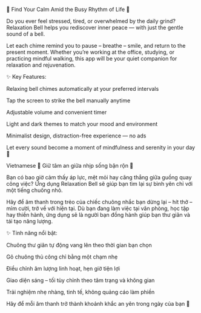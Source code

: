 🌸 Find Your Calm Amid the Busy Rhythm of Life 🌸

Do you ever feel stressed, tired, or overwhelmed by the daily grind?
Relaxation Bell helps you rediscover inner peace — with just the gentle sound of a bell.

Let each chime remind you to pause – breathe – smile, and return to the present moment.
Whether you’re working at the office, studying, or practicing mindful walking, this app will be your quiet companion for relaxation and rejuvenation.

✨ Key Features:

Relaxing bell chimes automatically at your preferred intervals

Tap the screen to strike the bell manually anytime

Adjustable volume and convenient timer

Light and dark themes to match your mood and environment

Minimalist design, distraction-free experience — no ads

Let every sound become a moment of mindfulness and serenity in your day 💫

Vietnamese
🌸 Giữ tâm an giữa nhịp sống bận rộn 🌸

Bạn có bao giờ cảm thấy áp lực, mệt mỏi hay căng thẳng giữa guồng quay công việc?
Ứng dụng Relaxation Bell sẽ giúp bạn tìm lại sự bình yên chỉ với một tiếng chuông nhỏ.

Hãy để âm thanh trong trẻo của chiếc chuông nhắc bạn dừng lại – hít thở – mỉm cười, trở về với hiện tại.
Dù bạn đang làm việc tại văn phòng, học tập hay thiền hành, ứng dụng sẽ là người bạn đồng hành giúp bạn thư giãn và tái tạo năng lượng.

✨ Tính năng nổi bật:

Chuông thư giãn tự động vang lên theo thời gian bạn chọn

Gõ chuông thủ công chỉ bằng một chạm nhẹ

Điều chỉnh âm lượng linh hoạt, hẹn giờ tiện lợi

Giao diện sáng – tối tùy chỉnh theo tâm trạng và không gian

Trải nghiệm nhẹ nhàng, tinh tế, không quảng cáo làm phiền

Hãy để mỗi âm thanh trở thành khoảnh khắc an yên trong ngày của bạn 💫
